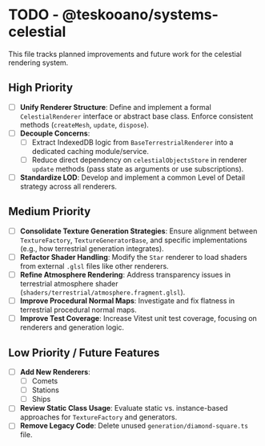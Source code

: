 # TODO - @teskooano/systems-celestial

This file tracks planned improvements and future work for the celestial rendering system.

## High Priority

- [ ] **Unify Renderer Structure**: Define and implement a formal `CelestialRenderer` interface or abstract base class. Enforce consistent methods (`createMesh`, `update`, `dispose`).
- [ ] **Decouple Concerns**:
  - [ ] Extract IndexedDB logic from `BaseTerrestrialRenderer` into a dedicated caching module/service.
  - [ ] Reduce direct dependency on `celestialObjectsStore` in renderer `update` methods (pass state as arguments or use subscriptions).
- [ ] **Standardize LOD**: Develop and implement a common Level of Detail strategy across all renderers.

## Medium Priority

- [ ] **Consolidate Texture Generation Strategies**: Ensure alignment between `TextureFactory`, `TextureGeneratorBase`, and specific implementations (e.g., how terrestrial generation integrates).
- [ ] **Refactor Shader Handling**: Modify the `Star` renderer to load shaders from external `.glsl` files like other renderers.
- [ ] **Refine Atmosphere Rendering**: Address transparency issues in terrestrial atmosphere shader (`shaders/terrestrial/atmosphere.fragment.glsl`).
- [ ] **Improve Procedural Normal Maps**: Investigate and fix flatness in terrestrial procedural normal maps.
- [ ] **Improve Test Coverage**: Increase Vitest unit test coverage, focusing on renderers and generation logic.

## Low Priority / Future Features

- [ ] **Add New Renderers**:
  - [ ] Comets
  - [ ] Stations
  - [ ] Ships
- [ ] **Review Static Class Usage**: Evaluate static vs. instance-based approaches for `TextureFactory` and generators.
- [ ] **Remove Legacy Code**: Delete unused `generation/diamond-square.ts` file.
